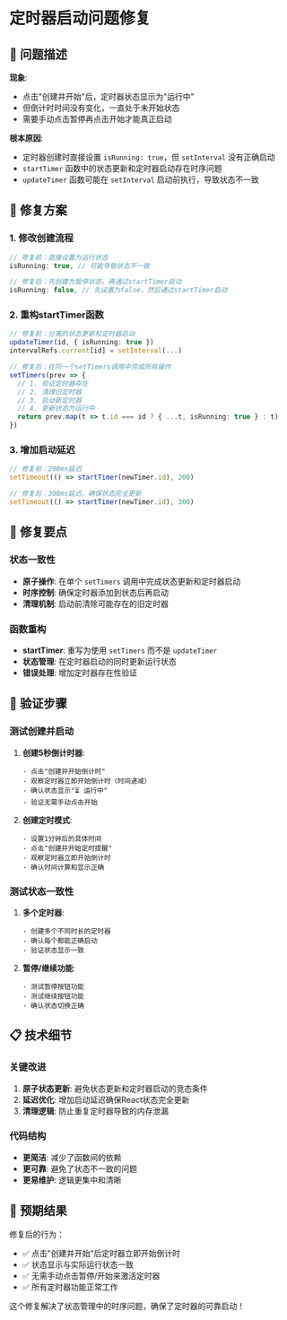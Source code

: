 # 定时器启动问题修复

## 🐛 问题描述

**现象**: 
- 点击"创建并开始"后，定时器状态显示为"运行中"
- 但倒计时时间没有变化，一直处于未开始状态
- 需要手动点击暂停再点击开始才能真正启动

**根本原因**:
- 定时器创建时直接设置 `isRunning: true`，但 `setInterval` 没有正确启动
- `startTimer` 函数中的状态更新和定时器启动存在时序问题
- `updateTimer` 函数可能在 `setInterval` 启动前执行，导致状态不一致

## 🔧 修复方案

### 1. 修改创建流程
```typescript
// 修复前：直接设置为运行状态
isRunning: true, // 可能导致状态不一致

// 修复后：先创建为暂停状态，再通过startTimer启动
isRunning: false, // 先设置为false，然后通过startTimer启动
```

### 2. 重构startTimer函数
```typescript
// 修复前：分离的状态更新和定时器启动
updateTimer(id, { isRunning: true })
intervalRefs.current[id] = setInterval(...)

// 修复后：在同一个setTimers调用中完成所有操作
setTimers(prev => {
  // 1. 验证定时器存在
  // 2. 清理旧定时器
  // 3. 启动新定时器
  // 4. 更新状态为运行中
  return prev.map(t => t.id === id ? { ...t, isRunning: true } : t)
})
```

### 3. 增加启动延迟
```typescript
// 修复前：200ms延迟
setTimeout(() => startTimer(newTimer.id), 200)

// 修复后：300ms延迟，确保状态完全更新
setTimeout(() => startTimer(newTimer.id), 300)
```

## 🎯 修复要点

### 状态一致性
- **原子操作**: 在单个 `setTimers` 调用中完成状态更新和定时器启动
- **时序控制**: 确保定时器添加到状态后再启动
- **清理机制**: 启动前清除可能存在的旧定时器

### 函数重构
- **startTimer**: 重写为使用 `setTimers` 而不是 `updateTimer`
- **状态管理**: 在定时器启动的同时更新运行状态
- **错误处理**: 增加定时器存在性验证

## 🧪 验证步骤

### 测试创建并启动
1. **创建5秒倒计时器**:
   ```
   - 点击"创建并开始倒计时"
   - 观察定时器立即开始倒计时（时间递减）
   - 确认状态显示"⏳ 运行中"
   - 验证无需手动点击开始
   ```

2. **创建定时模式**:
   ```
   - 设置1分钟后的具体时间
   - 点击"创建并开始定时提醒"
   - 观察定时器立即开始倒计时
   - 确认时间计算和显示正确
   ```

### 测试状态一致性
1. **多个定时器**:
   ```
   - 创建多个不同时长的定时器
   - 确认每个都能正确启动
   - 验证状态显示一致
   ```

2. **暂停/继续功能**:
   ```
   - 测试暂停按钮功能
   - 测试继续按钮功能
   - 确认状态切换正确
   ```

## 📋 技术细节

### 关键改进
1. **原子状态更新**: 避免状态更新和定时器启动的竞态条件
2. **延迟优化**: 增加启动延迟确保React状态完全更新
3. **清理逻辑**: 防止重复定时器导致的内存泄漏

### 代码结构
- **更简洁**: 减少了函数间的依赖
- **更可靠**: 避免了状态不一致的问题
- **更易维护**: 逻辑更集中和清晰

## 🎉 预期结果

修复后的行为：
- ✅ 点击"创建并开始"后定时器立即开始倒计时
- ✅ 状态显示与实际运行状态一致
- ✅ 无需手动点击暂停/开始来激活定时器
- ✅ 所有定时器功能正常工作

这个修复解决了状态管理中的时序问题，确保了定时器的可靠启动！